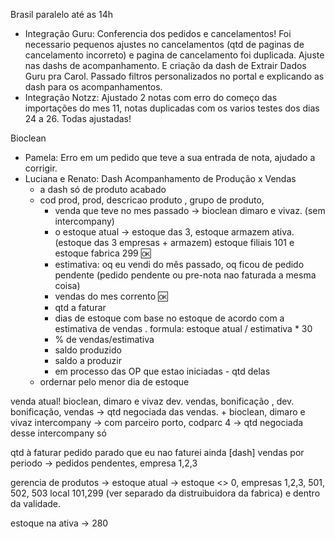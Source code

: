 Brasil paralelo até as 14h
- Integração Guru: Conferencia dos pedidos e cancelamentos! Foi necessario pequenos ajustes no cancelamentos (qtd de paginas de cancelamento incorreto) e pagina de cancelamento foi duplicada. Ajuste nas dashs de acompanhamento. E criação da dash de Extrair Dados Guru pra Carol. Passado filtros personalizados no portal e explicando as dash para os acompanhamentos.
- Integração Notzz: Ajustado 2 notas com erro do começo das importações do mes 11, notas duplicadas com os varios testes dos dias 24 a 26. Todas ajustadas!

Bioclean
- Pamela: Erro em um pedido que teve a sua entrada de nota, ajudado a corrigir.
- Luciana e Renato: Dash Acompanhamento de Produção x Vendas
	- a dash só de produto acabado
	- cod prod, prod, descricao produto , grupo de produto, 
		- venda que teve no mes passado → bioclean dimaro e vivaz. (sem intercompany)
		- o estoque atual → estoque das 3, estoque armazem ativa. (estoque das 3 empresas + armazem) estoque filiais 101 e estoque fabrica 299 🆗
		- estimativa:  oq eu vendi do mês passado, oq ficou de pedido pendente (pedido pendente ou pre-nota nao faturada a mesma coisa)
		- vendas do mes corrento 🆗
		- qtd a faturar
		- dias de estoque com base no estoque de acordo com a estimativa de vendas . formula: estoque atual / estimativa * 30
		- % de vendas/estimativa
		- saldo produzido
		- saldo a produzir
		- em processo das OP que estao iniciadas - qtd delas
	- ordernar pelo menor dia de estoque


venda atual!
bioclean, dimaro e vivaz
dev. vendas, bonificação , dev. bonificação, vendas → qtd negociada das vendas.
+
bioclean, dimaro e vivaz
intercompany → com parceiro porto, codparc 4 → qtd negociada desse intercompany só

qtd à faturar
pedido parado que eu nao faturei ainda
[dash] vendas por periodo → pedidos pendentes, empresa 1,2,3

gerencia de produtos → estoque atual → estoque <> 0, empresas 1,2,3, 501, 502, 503 local 101,299 (ver separado da distruibuidora da fabrica) e dentro da validade.

estoque na ativa → 280